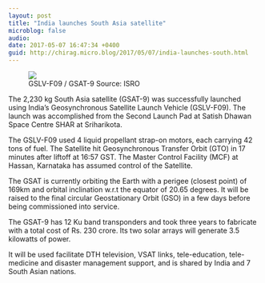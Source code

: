 ```yaml
---
layout: post
title: "India launches South Asia satellite"
microblog: false
audio: 
date: 2017-05-07 16:47:34 +0400
guid: http://chirag.micro.blog/2017/05/07/india-launches-south.html
---
```

<figure class="wp-caption">

<img src="https://cdtestweb.files.wordpress.com/2017/05/bce00-1bmtnrg1dt-5h9jfcysdp_g2x.jpeg">

<figcaption class="wp-caption-text">GSLV-F09 / GSAT-9 Source: ISRO</figcaption></figure><p>The 2,230 kg South Asia satellite (GSAT-9) was successfully launched using India’s Geosynchronous Satellite Launch Vehicle (GSLV-F09). The launch was accomplished from the Second Launch Pad at Satish Dhawan Space Centre SHAR at Sriharikota.</p>
<p>The GSLV-F09 used 4 liquid propellant strap-on motors, each carrying 42 tons of fuel. The Satellite hit Geosynchronous Transfer Orbit (GTO) in 17 minutes after liftoff at 16:57 GST. The Master Control Facility (MCF) at Hassan, Karnataka has assumed control of the Satellite.</p>
<p>The GSAT is currently orbiting the Earth with a perigee (closest point) of 169km and orbital inclination w.r.t the equator of 20.65 degrees. It will be raised to the final circular Geostationary Orbit (GSO) in a few days before being commissioned into service.</p>
<p>The GSAT-9 has 12 Ku band transponders and took three years to fabricate with a total cost of Rs. 230 crore. Its two solar arrays will generate 3.5 kilowatts of power.</p>
<p>It will be used facilitate DTH television, VSAT links, tele-education, tele-medicine and disaster management support, and is shared by India and 7 South Asian nations.</p>
